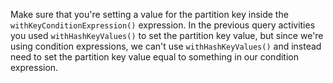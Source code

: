 Make sure that you're setting a value for the partition key inside the `withKeyConditionExpression()` expression. In the 
previous query activities you used `withHashKeyValues()` to set the partition key value, but since we're using 
condition expressions, we can't use `withHashKeyValues()` and instead need to set the partition key value
equal to something in our condition expression.
